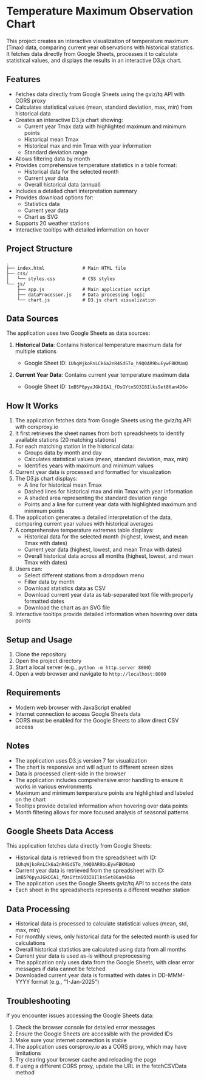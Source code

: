 # Temperature Maximum Observation Chart

This project creates an interactive visualization of temperature maximum (Tmax) data, comparing current year observations with historical statistics. It fetches data directly from Google Sheets, processes it to calculate statistical values, and displays the results in an interactive D3.js chart.

## Features

- Fetches data directly from Google Sheets using the gviz/tq API with CORS proxy
- Calculates statistical values (mean, standard deviation, max, min) from historical data
- Creates an interactive D3.js chart showing:
  - Current year Tmax data with highlighted maximum and minimum points
  - Historical mean Tmax
  - Historical max and min Tmax with year information
  - Standard deviation range
- Allows filtering data by month
- Provides comprehensive temperature statistics in a table format:
  - Historical data for the selected month
  - Current year data
  - Overall historical data (annual)
- Includes a detailed chart interpretation summary
- Provides download options for:
  - Statistics data
  - Current year data
  - Chart as SVG
- Supports 20 weather stations
- Interactive tooltips with detailed information on hover

## Project Structure

```
.
├── index.html              # Main HTML file
├── css/
│   └── styles.css          # CSS styles
└── js/
    ├── app.js              # Main application script
    ├── dataProcessor.js    # Data processing logic
    └── chart.js            # D3.js chart visualization
```

## Data Sources

The application uses two Google Sheets as data sources:

1. **Historical Data**: Contains historical temperature maximum data for multiple stations

   - Google Sheet ID: `1UhqWjkoRnLCk6a2nR4SdSTo_h9Q0AR9buEywFBKMUmQ`

2. **Current Year Data**: Contains current year temperature maximum data
   - Google Sheet ID: `1mB5P6pyaJGkDIA1_fDsGYtnSO3I8IlksSet86an4D6o`

## How It Works

1. The application fetches data from Google Sheets using the gviz/tq API with corsproxy.io
2. It first retrieves the sheet names from both spreadsheets to identify available stations (20 matching stations)
3. For each matching station in the historical data:
   - Groups data by month and day
   - Calculates statistical values (mean, standard deviation, max, min)
   - Identifies years with maximum and minimum values
4. Current year data is processed and formatted for visualization
5. The D3.js chart displays:
   - A line for historical mean Tmax
   - Dashed lines for historical max and min Tmax with year information
   - A shaded area representing the standard deviation range
   - Points and a line for current year data with highlighted maximum and minimum points
6. The application generates a detailed interpretation of the data, comparing current year values with historical averages
7. A comprehensive temperature extremes table displays:
   - Historical data for the selected month (highest, lowest, and mean Tmax with dates)
   - Current year data (highest, lowest, and mean Tmax with dates)
   - Overall historical data across all months (highest, lowest, and mean Tmax with dates)
8. Users can:
   - Select different stations from a dropdown menu
   - Filter data by month
   - Download statistics data as CSV
   - Download current year data as tab-separated text file with properly formatted dates
   - Download the chart as an SVG file
9. Interactive tooltips provide detailed information when hovering over data points

## Setup and Usage

1. Clone the repository
2. Open the project directory
3. Start a local server (e.g., `python -m http.server 8000`)
4. Open a web browser and navigate to `http://localhost:8000`

## Requirements

- Modern web browser with JavaScript enabled
- Internet connection to access Google Sheets data
- CORS must be enabled for the Google Sheets to allow direct CSV access

## Notes

- The application uses D3.js version 7 for visualization
- The chart is responsive and will adjust to different screen sizes
- Data is processed client-side in the browser
- The application includes comprehensive error handling to ensure it works in various environments
- Maximum and minimum temperature points are highlighted and labeled on the chart
- Tooltips provide detailed information when hovering over data points
- Month filtering allows for more focused analysis of seasonal patterns

## Google Sheets Data Access

This application fetches data directly from Google Sheets:

- Historical data is retrieved from the spreadsheet with ID: `1UhqWjkoRnLCk6a2nR4SdSTo_h9Q0AR9buEywFBKMUmQ`
- Current year data is retrieved from the spreadsheet with ID: `1mB5P6pyaJGkDIA1_fDsGYtnSO3I8IlksSet86an4D6o`
- The application uses the Google Sheets gviz/tq API to access the data
- Each sheet in the spreadsheets represents a different weather station

## Data Processing

- Historical data is processed to calculate statistical values (mean, std, max, min)
- For monthly views, only historical data for the selected month is used for calculations
- Overall historical statistics are calculated using data from all months
- Current year data is used as-is without preprocessing
- The application only uses data from the Google Sheets, with clear error messages if data cannot be fetched
- Downloaded current year data is formatted with dates in DD-MMM-YYYY format (e.g., "1-Jan-2025")

## Troubleshooting

If you encounter issues accessing the Google Sheets data:

1. Check the browser console for detailed error messages
2. Ensure the Google Sheets are accessible with the provided IDs
3. Make sure your internet connection is stable
4. The application uses corsproxy.io as a CORS proxy, which may have limitations
5. Try clearing your browser cache and reloading the page
6. If using a different CORS proxy, update the URL in the fetchCSVData method
